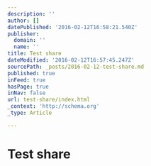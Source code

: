 ```yaml
---
description: ''
author: []
datePublished: '2016-02-12T16:58:21.540Z'
publisher:
  domain: ''
  name: ''
title: Test share
dateModified: '2016-02-12T16:57:45.247Z'
sourcePath: _posts/2016-02-12-test-share.md
published: true
inFeed: true
hasPage: true
inNav: false
url: test-share/index.html
_context: 'http://schema.org'
_type: Article

---
```

# Test share